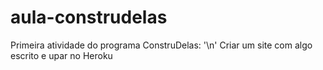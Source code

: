 # aula-construdelas

Primeira atividade do programa ConstruDelas: '\n'
Criar um site com algo escrito e upar no Heroku
